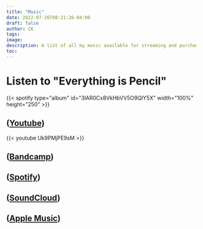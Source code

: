 ```yaml
---
title: "Music"
date: 2022-07-26T08:21:26-04:00
draft: false
author: CK
tags: 
image:
description: A list of all my music available for streaming and purchase.
toc:
---
```


# Listen to "Everything is Pencil"

{{< spotify type="album" id="3lAR0Cx8VkHbVV5O9QIY5X" width="100%" height="250" >}}
## ([Youtube](https://www.youtube.com/playlist?list=OLAK5uy_n_q48MJV8pCptdNxbmKMiJmPIriPMWnTI))
{{< youtube Uk9PMjPE9sM >}}
## ([Bandcamp](https://ana-not-ana.bandcamp.com/))

## ([Spotify](https://open.spotify.com/artist/2qQNu1bYwllrdAJcdeEB9m))

## ([SoundCloud](https://soundcloud.com/ananotana))

## ([Apple Music](https://music.apple.com/us/artist/ana-not-ana/1624179637))

